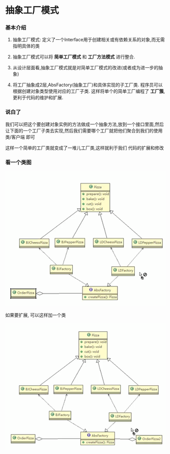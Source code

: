 
 
 
 # 抽象工厂模式
 
 ### 基本介绍
 
 1. 抽象工厂模式: 定义了一个Interface用于创建相关或有依赖关系的对象,而无需指明具体的类
 
 2. 抽象工厂模式可以将 __简单工厂模式__ 和 __工厂方法模式__ 进行整合.
 
 3. 从设计层面看,抽象工厂模式就是对简单工厂模式的改进(或者成为进一步的抽象)
 
 4. 将工厂抽象成2层,AbsFactory(抽象工厂)和具体实现的子工厂类. 程序员可以根据创建对象类型使用对应的工厂子类. 这样将单个的简单工厂编程了 __工厂簇__,
 更利于代码的维护和扩展.
 
 ### 说白了
 
 我们可以把这个要创建对象实例的方法做成一个抽象方法,放到一个接口里面,然后让下面的一个工厂子类去实现,然后我们需要哪个工厂就把他们聚合到我们的使用类/客户端 即可
 
 这样一个简单的工厂类就变成了一堆儿工厂类,这样就利于我们 代码的扩展和修改
 
 ### 看一个类图
 
 ![](./img/QQ截图20210204092612.png)
 
 如果要扩展, 可以这样加一个类
 
 ![](./img/QQ截图20210204092613.png)